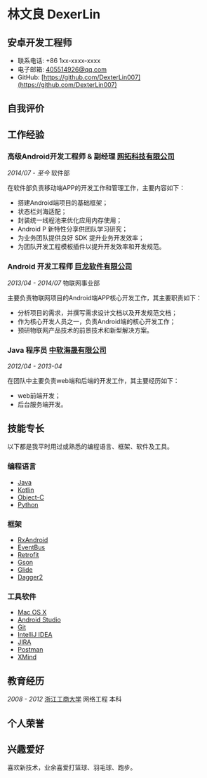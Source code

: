 # 林文良 DexerLin

## 安卓开发工程师

- 联系电话: +86 1xx-xxxx-xxxx
- 电子邮箱: [405514926@qq.com](405514926@qq.com)
- GitHub: [https://github.com/DexterLin007](https://github.com/DexterLin007)


## 自我评价




## 工作经验

### **高级Android开发工程师 & 副经理** [网拓科技有限公司](http://www.win-too.com)

*2014/07 - 至今* 软件部

在软件部负责移动端APP的开发工作和管理工作，主要内容如下：

* 搭建Android端项目的基础框架；
* 状态栏刘海适配；
* 封装统一线程池来优化应用内存使用；
* Android P 新特性分享供团队学习研究；
* 为业务团队提供良好 SDK 提升业务开发效率；
* 为团队开发工程模板插件以提升开发效率和开发规范。


### **Android 开发工程师** [巨龙软件有限公司](http://www.dragonsoft.com.cn/)

*2013/04 - 2014/07*  物联网事业部

主要负责物联网项目的Android端APP核心开发工作，其主要职责如下：

* 分析项目的需求，并撰写需求设计文档以及开发规范文档；
* 作为核心开发人员之一，负责Android端的核心开发工作；
* 预研物联网产品技术的前景技术和新型解决方案。

### **Java 程序员** [中软海晟有限公司](http://www.hsit.com.cn)


*2012/04 - 2013-04*

在团队中主要负责web端和后端的开发工作，其主要经历如下：

* web前端开发；
* 后台服务端开发。


## 技能专长

以下都是我平时用过或熟悉的编程语言、框架、软件及工具。

### 编程语言

- [Java](https://www.java.com)
- [Kotlin](http://kotlinlang.org)
- [Object-C](http://kotlinlang.org)
- [Python](https://www.python.org)


### 框架

- [RxAndroid](https://github.com/ReactiveX/RxAndroid)
- [EventBus](https://github.com/greenrobot/EventBus)
- [Retrofit](https://github.com/square/retrofit)
- [Gson](https://github.com/google/gson)
- [Glide](https://github.com/bumptech/glide)
- [Dagger2](https://github.com/google/dagger)


### 工具软件

- [Mac OS X](http://apple.com/macosx)
- [Android Studio](https://developer.android.com/studio/index.html?hl=zh-cn)
- [Git](https://git-scm.com)
- [IntelliJ IDEA](https://www.jetbrains.com/idea)
- [JIRA](https://www.atlassian.com/software/jira)
- [Postman](https://www.getpostman.com)
- [XMind](https://www.xmind.cn)


## 教育经历

*2008 - 2012* [浙江工商大学](http://www.hzic.edu.cn/) 网络工程 本科


## 个人荣誉


## 兴趣爱好

喜欢新技术，业余喜爱打篮球、羽毛球、跑步。
